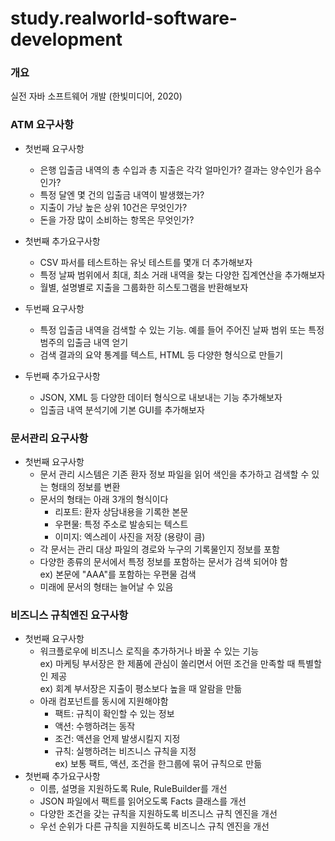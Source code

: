 # study.realworld-software-development

### 개요
실전 자바 소프트웨어 개발 (한빛미디어, 2020)

### ATM 요구사항
+ 첫번째 요구사항
  - 은행 입출금 내역의 총 수입과 총 지출은 각각 얼마인가? 결과는 양수인가 음수인가?
  - 특정 달엔 몇 건의 입출금 내역이 발생했는가?
  - 지출이 가낭 높은 상위 10건은 무엇인가?
  - 돈을 가장 많이 소비하는 항목은 무엇인가?
+ 첫번째 추가요구사항
  - CSV 파서를 테스트하는 유닛 테스트를 몇개 더 추가해보자
  - 특정 날짜 범위에서 최대, 최소 거래 내역을 찾는 다양한 집계연산을 추가해보자
  - 월별, 설명별로 지출을 그룹화한 히스토그램을 반환해보자
  
+ 두번째 요구사항
  - 특정 입출금 내역을 검색할 수 있는 기능. 예를 들어 주어진 날짜 범위 또는 특정 범주의 입출금 내역 얻기
  - 검색 결과의 요약 통계를 텍스트, HTML 등 다양한 형식으로 만들기
+ 두번째 추가요구사항
  - JSON, XML 등 다양한 데이터 형식으로 내보내는 기능 추가해보자
  - 입출금 내역 분석기에 기본 GUI를 추가해보자
  
  
### 문서관리 요구사항
+ 첫번째 요구사항
  - 문서 관리 시스템은 기존 환자 정보 파일을 읽어 색인을 추가하고 검색할 수 있는 형태의 정보를 변환
  - 문서의 형태는 아래 3개의 형식이다
    * 리포트: 환자 상담내용을 기록한 본문
    * 우편물: 특정 주소로 발송되는 텍스트
    * 이미지: 엑스레이 사진을 저장 (용량이 큼)
  - 각 문서는 관리 대상 파일의 경로와 누구의 기록물인지 정보를 포함
  - 다양한 종류의 문서에서 특정 정보를 포함하는 문서가 검색 되어야 함<br/>
    ex) 본문에 "AAA"를 포함하는 우편물 검색
  - 미래에 문서의 형태는 늘어날 수 있음
 
 
### 비즈니스 규칙엔진 요구사항
+ 첫번째 요구사항
  - 워크플로우에 비즈니스 로직을 추가하거나 바꿀 수 있는 기능<br/>
    ex) 마케팅 부서장은 한 제품에 관심이 쏠리면서 어떤 조건을 만족할 때 특별할인 제공<br/>
    ex) 회계 부서장은 지출이 평소보다 높을 때 알람을 만듦
  - 아래 컴포넌트를 동시에 지원해야함
    * 팩트: 규칙이 확인할 수 있는 정보
    * 액션: 수행하려는 동작
    * 조건: 액션을 언제 발생시킬지 지정
    * 규칙: 실행하려는 비즈니스 규칙을 지정<br/>
      ex) 보통 팩트, 액션, 조건을 한그룹에 묶어 규칙으로 만듦
+ 첫번째 추가요구사항
  - 이름, 설명을 지원하도록 Rule, RuleBuilder를 개선
  - JSON 파일에서 팩트를 읽어오도록 Facts 클래스를 개선
  - 다양한 조건을 갖는 규칙을 지원하도록 비즈니스 규칙 엔진을 개선
  - 우선 순위가 다른 규칙을 지원하도록 비즈니스 규칙 엔진을 개선